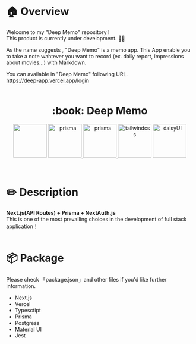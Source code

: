 
# :house: Overview
Welcome to my "Deep Memo" repository !<br>
This product is currently under development. :construction_worker::construction_worker:

As the name suggests , "Deep Memo" is a memo app.
This App enable you to take a note wahtever you want to record (ex. daily report, impressions about movies...) with Markdown.<br>

You can available in "Deep Memo" following URL.<br>
https://deep-app.vercel.app/login<br>
<br />

<div align="center">
<h1 align="center">:book: Deep Memo</h1>
<p align="center">
  <a href="https://nextjs.org/"><img src="https://user-images.githubusercontent.com/85671197/144169038-462cbe8a-2d66-4c9a-a2a9-63a7a330bd11.png" height="90px;" /></a>
    <a href="https://vercel.com/"><img  height="90px;" alt="prisma" src="https://user-images.githubusercontent.com/85671197/144169049-aa6c2fad-1462-4a6f-8cd4-4619d33262cc.png">
</a>
  <a href="https://prisma.io/"><img  height="90px;" alt="prisma" src="https://user-images.githubusercontent.com/85671197/144168297-67eaf285-217e-4552-bf2e-4f753280369c.png">
</a>
  <a href="https://www.postgresql.org/"><img  height="90px;" alt="tailwindcss" src="https://user-images.githubusercontent.com/85671197/144169066-6ac735a9-4fb2-48dd-a4c4-198ad761efb8.png"></a>
  <a href="https://mui.com/"><img  height="90px;" alt="daisyUI" src="https://user-images.githubusercontent.com/85671197/144169078-980aec78-62c2-4c88-9c91-c7d0d6f0c0ab.jpg"></a>
</p>
</div>
<br />

# :pencil2: Description
**Next.js(API Routes) + Prisma + NextAuth.js** <br>
This is one of the most prevailing choices in the development of full stack application！
<br />
<br />

# :package: Package
Please check 「package.json」and other files if you'd like further information.<br>
- Next.js
- Vercel
- Typesctipt
- Prisma
- Postgress
- Material UI <br>
- Jest

  
 
